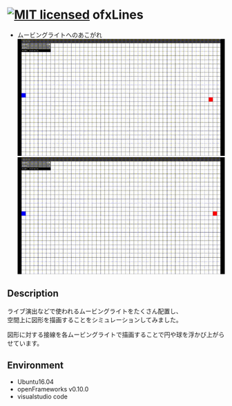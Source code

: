 [![MIT licensed](https://img.shields.io/badge/license-MIT-blue.svg)](LICENSE)
ofxLines
====

* ムービングライトへのあこがれ
![result](https://github.com/chakio/ofxAStar/blob/master/media/demo.gif)  
![result](https://github.com/chakio/ofxAStar/blob/master/media/demo2.gif)
## Description
ライブ演出などで使われるムービングライトをたくさん配置し、  
空間上に図形を描画することをシミュレーションしてみました。

図形に対する接線を各ムービングライトで描画することで円や球を浮かび上がらせています。

## Environment
* Ubuntu16.04
* openFrameworks v0.10.0
* visualstudio code
